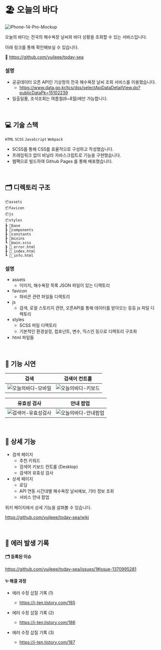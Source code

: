 # 🏖 오늘의 바다

![iPhone-14-Pro-Mockup](https://user-images.githubusercontent.com/82587107/193453777-04ebfdc3-029e-4d95-82d3-b578160345d7.jpg)

오늘의 바다는 전국의 해수욕장 날씨와 바다 상황을 조회할 수 있는 서비스입니다.

아래 링크를 통해 확인해보실 수 있습니다.

🔗 https://github.com/yujleee/today-sea

### 설명

- 공공데이터 오픈 API인 기상청의 전국 해수욕장 날씨 조회 서비스를 이용했습니다.
  - https://www.data.go.kr/tcs/dss/selectApiDataDetailView.do?publicDataPk=15102239
- 일출일몰, 조석조회는 여름철(6~8월)에만 가능합니다.

<br/>

## 💻 기술 스택

`HTML` `SCSS` `JavaScript` `Webpack`

- SCSS를 통해 CSS를 효율적으로 구성하고 작성했습니다.
- 프레임워크 없이 바닐라 자바스크립트로 기능을 구현했습니다.
- 웹팩으로 빌드하여 Github Pages 를 통해 배포했습니다.

<br/>

## 🗂 디렉토리 구조

```
📦assets
📦favicon
📦js
📦styles
┣ 📂base
┣ 📂components
┣ 📂constants
┣ 📂mixins
┗ 📜main.scss
┣ 📜_error.html
┣ 📜_index.html
┗ 📜_info.html
```

### 설명

- assets
  - 이미지, 해수욕장 목록 JSON 파일이 있는 디렉토리
- favicon
  - 파비콘 관련 파일들 디렉토리
- js
  - 검색, 로컬 스토리지 관련, 오픈API를 통해 데이터를 받아오는 등등 js 파일 디렉토리
- styles
  - SCSS 파일 디렉토리
  - 기본적인 환경설정, 컴포넌트, 변수, 믹스인 등으로 디렉토리 구조화
- html 파일들

<br/>

## 👀 기능 시연

| 검색                                                                                                                                  | 검색어 컨트롤                                                                                                                        |
| ------------------------------------------------------------------------------------------------------------------------------------- | ------------------------------------------------------------------------------------------------------------------------------------ |
| ![오늘의바다-모바일](https://user-images.githubusercontent.com/82587107/191970663-b671198c-eedc-4ec1-8ae0-9e6e0b6d055d.gif) | ![오늘의바다-키보드](https://user-images.githubusercontent.com/82587107/192080083-4de34325-1653-4863-bfee-3e3e04b94d06.gif) |

| 유효성 검사                                                                                                                             | 안내 팝업                                                                                                                                  |
| --------------------------------------------------------------------------------------------------------------------------------------- | ------------------------------------------------------------------------------------------------------------------------------------------ |
| ![검색어-유효성검사](https://user-images.githubusercontent.com/82587107/190955718-31aec4a8-7af8-4ad9-907f-a8c54cadc840.gif) | ![오늘의바다-안내팝업](https://user-images.githubusercontent.com/82587107/191968242-400710e2-de48-4d7f-a762-f7aebd1fa2ae.gif) |

<br/>

## 📍 상세 기능

- 검색 페이지
  - 추천 키워드
  - 검색어 키보드 컨트롤 (Desktop)
  - 검색어 유효성 검사
- 상세 페이지
  - 로딩
  - API 연동 시간대별 해수욕장 날씨예보, 기타 정보 조회
  - 서비스 안내 팝업

위키 페이지에서 상세 기능을 살펴볼 수 있습니다.

https://github.com/yujleee/today-sea/wiki

<br/>

## 👾 에러 발생 기록

#### 🗂 등록된 이슈

https://github.com/yujleee/today-sea/issues/1#issue-1370995281

#### ✨ 해결 과정

- 에러 수정 삽질 기록 (1)

  - https://i-ten.tistory.com/185

- 에러 수정 삽질 기록 (2)

  - https://i-ten.tistory.com/186

- 에러 수정 삽질 기록 (3)
  - https://i-ten.tistory.com/187

